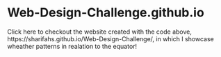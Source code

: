 # Web-Design-Challenge.github.io

<p>Click here to checkout the website created with the code above, https://sharifahs.github.io/Web-Design-Challenge/, in which I showcase wheather patterns in realation to the equator!</p>
